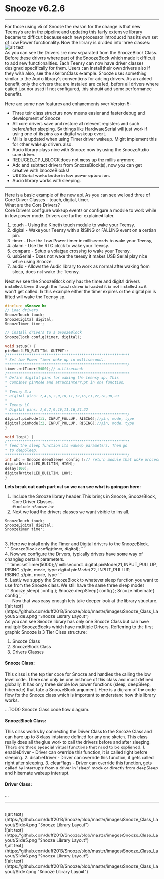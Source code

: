 # Snooze v6.2.6

---
For those using v5 of Snooze the reason for the change is that new Teensy's are in the pipeline and updating this fairly extensive library became to difficult because each new processor introduced has its own set of Low Power functionality. Now the library is divided into three classes:<br>
![alt text](https://github.com/duff2013/Snooze/blob/master/images/Snooze_Class_Layout/Slide1.png "Snooze Class Layout")<br>
As you can see the Drivers are now separated from the SnoozeBlock Class. Before these drivers where part of the SnoozeBlock which made it difficult to add new functionalities. Each Teensy can now have driver classes designed specifically for them. Users can install their own drivers also if they wish also, see the skeltonClass example. Snooze uses something similar to the Audio library's conventions for adding drivers. As an added benefit, only the drivers that are installed are called, before all drivers where called just not used if not configured, this should add some performance benefits.

Here are some new features and enhancments over Version 5:
* Three teir class structure now means easier and faster debug and development of Snooze.
* All core drivers save and restore all relevent registers and such before/after sleeping. So things like HardwareSerial will just work if using one of its pins as a digital wakeup event. 
* Millis is updated when using Timer driver wakeup. Might implement this for other wakeup drivers also.
* Audio library plays nice with Snooze now by using the SnoozeAudio core driver.
* REDUCED_CPU_BLOCK does not mess up the millis anymore.
* Add and subtract drivers from SnoozeBlock(s), now you can get creative with SnoozeBlocks!
* USB Serial works better in low power opteration.
* Audio library works with sleeping.

---
Here is a basic example of the new api. As you can see we load three of Core Driver Classes - touch, digital, timer.<br>
What are the Core Drivers?<br>
Core Drivers configure wakeup events or configure a module to work while in low power mode. Drivers are further explained later.<br>

1. touch     - Using the Kinetis touch module to wake your Teensy. 
2. digital   - Wake your Teensy with a RISING or FALLING event on a certian pin.
3. timer     - Use the Low Power timer in milliseconds to wake your Teensy,
4. alarm     - Use the RTC clock to wake your Teensy.
5. compare   - Setup a volatgae crossing to wake your Teensy.
6. usbSerial - Does not wake the teensy it makes USB Serial play nice while using Snooze.
7. audio     - Allows the Audio library to work as normal after waking from sleep, does not wake the Teensy.

Next we see the SnoozeBlock only has the timer and digital drivers installed. Even though the Touch driver is loaded it is not installed so it won't get called. In this example either the timer expires or the digital pin is lifted will wake the Teensy up.<br>
```c++
#include <Snooze.h>
// Load drivers
SnoozeTouch touch;
SnoozeDigital digital;
SnoozeTimer timer;

// install drivers to a SnoozeBlock
SnoozeBlock config(timer, digital);

void setup() {
pinMode(LED_BUILTIN, OUTPUT);
/********************************************************
* Set Low Power Timer wake up in milliseconds.
********************************************************/
timer.setTimer(5000);// milliseconds
/********************************************************
* Define digital pins for waking the teensy up. This
* combines pinMode and attachInterrupt in one function.
*
* Teensy 3.x
* Digital pins: 2,4,6,7,9,10,11,13,16,21,22,26,30,33
*
* Teensy LC
* Digital pins: 2,6,7,9,10,11,16,21,22
********************************************************/
digital.pinMode(21, INPUT_PULLUP, RISING);//pin, mode, type
digital.pinMode(22, INPUT_PULLUP, RISING);//pin, mode, type
}

void loop() {
/********************************************************
* feed the sleep function its wakeup parameters. Then go 
* to deepSleep.
********************************************************/
int who = Snooze.deepSleep( config );// return module that woke processor
digitalWrite(LED_BUILTIN, HIGH);
delay(100);
digitalWrite(LED_BUILTIN, LOW);
}
```
<b>Lets break out each part out so we can see what is going on here:</b><br>
1. Include the Snooze library header. This brings in Snooze, SnoozeBlock, Core Driver Classes.<br>
```#include <Snooze.h>```<br>
2. Next we load the drivers classes we want visible to install.<br>
```
SnoozeTouch touch;
SnoozeDigital digital;
SnoozeTimer timer;
```
<br>
3. Here we install only the Timer and Digital drivers to the SnoozeBlock.
<br>
```
SnoozeBlock config(timer, digital);
```
<br>
4. Now we configure the Drivers, typically drivers have some way of changing certain parameters.<br>
```
timer.setTimer(5000);// milliseconds
digital.pinMode(21, INPUT_PULLUP, RISING);//pin, mode, type
digital.pinMode(22, INPUT_PULLUP, RISING);//pin, mode, type
```
<br>
5. Lastly we supply the SnoozeBlock to whatever sleep function you want to use from the Snooze class. We still have the same three sleep modes<br>
```
Snooze.sleep( config );
Snooze.deepSleep( config );
Snooze.hibernate( config );
```
<br>
---
Now that was easy enough lets take deeper look at the library structure.<br>
![alt text](https://github.com/duff2013/Snooze/blob/master/images/Snooze_Class_Layout/Slide3.png "Snooze Library Layout")
<br>
As you can see Snooze library has only one Snooze Class but can have mulitple SnoozeBlocks which have mulitiple Drivers. Refferring to the first graphic Snooze is 3 Tier Class structure:

1. Snooze Class<br>
2. SnoozeBlock Class<br>
3. Drivers Classes<br>

<h4> Snooze Class:</h4>
This class is the top tier code for Snooze and handles the calling the low level code. There can only be one instance of this class and must defined globally. It has only three simple low power functions (sleep, deepSleep, hibernate) that take a SnoozeBlock argument. Here is a digram of the code flow for the Snooze class which is important to understand how this library works.

...TODO Snooze Class code flow diagram.
<h4> SnoozeBlock Class:</h4>
This class works by connecting the Driver Class to the Snooze Class and can have up to 8 class intstance defined for any one sketch. This class really does all the glue work to call the drivers before and after sleeping. There are three speacial virtual functions that need to be explianed.
1. enableDriver     - Driver can override this function, it is called right before sleeping.
2. disableDriver    - Driver can override this function, it gets called right after sleeping.
3. clearFlags       - Driver can override this function, gets called by interrupts from a driver in 'sleep' mode or directly from deepSleep and hibernate wakeup interrupt.
<h4> Driver Class:</h4>
...

---
<br>
![alt text](https://github.com/duff2013/Snooze/blob/master/images/Snooze_Class_Layout/Slide4.png "Snooze Library Layout")
<br>
![alt text](https://github.com/duff2013/Snooze/blob/master/images/Snooze_Class_Layout/Slide5.png "Snooze Library Layout")
<br>
![alt text](https://github.com/duff2013/Snooze/blob/master/images/Snooze_Class_Layout/Slide6.png "Snooze Library Layout")
<br>
![alt text](https://github.com/duff2013/Snooze/blob/master/images/Snooze_Class_Layout/Slide7.png "Snooze Library Layout")
<br>
